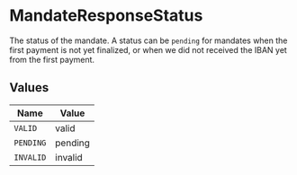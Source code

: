 # MandateResponseStatus

The status of the mandate. A status can be `pending` for mandates when the first payment is not yet finalized, or
when we did not received the IBAN yet from the first payment.


## Values

| Name      | Value     |
| --------- | --------- |
| `VALID`   | valid     |
| `PENDING` | pending   |
| `INVALID` | invalid   |